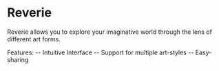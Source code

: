 # Reverie
Reverie allows you to explore your imaginative world through the lens of different art forms.

Features:
-- Intuitive Interface
-- Support for multiple art-styles
-- Easy-sharing
